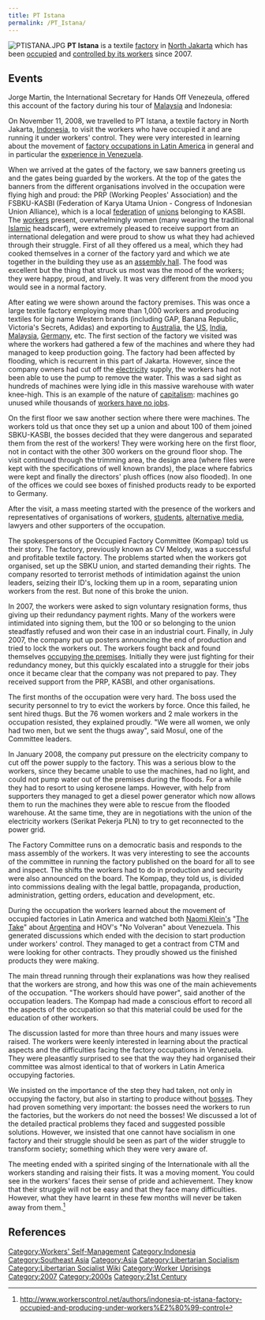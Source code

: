 ```yaml
---
title: PT Istana
permalink: /PT_Istana/
---
```


![](PTISTANA.JPG "PTISTANA.JPG") **PT Istana** is a textile
[factory](factory.md "wikilink") in [North
Jakarta](Republic_of_Indonesia.md "wikilink") which has been
[occupied](Occupation.md "wikilink") and [controlled by its
workers](Workers'_Self-Management.md "wikilink") since 2007.

## Events

Jorge Martin, the International Secretary for Hands Off Venezeula,
offered this account of the factory during his tour of
[Malaysia](Malaysia.md "wikilink") and Indonesia:<em> </em>

On November 11, 2008, we travelled to PT Istana, a textile factory in
North Jakarta, [Indonesia](Republic_of_Indonesia.md "wikilink"), to visit
the workers who have occupied it and are running it under workers'
control. They were very interested in learning about the movement of
[factory occupations in Latin
America](Recovered_Factory_Movement.md "wikilink") in general and in
particular the [experience in
Venezuela](Bolivarian_Revolution.md "wikilink").

When we arrived at the gates of the factory, we saw banners greeting us
and the gates being guarded by the workers. At the top of the gates the
banners from the different organisations involved in the occupation were
flying high and proud: the PRP (Working Peoples' Association) and the
FSBKU-KASBI (Federation of Karya Utama Union - Congress of Indonesian
Union Alliance), which is a local [federation](Confederation.md "wikilink")
of [unions](Trade_Unions.md "wikilink") belonging to KASBI. The
[workers](Working_Class.md "wikilink") present, overwhelmingly women (many
wearing the traditional [Islamic](Islam.md "wikilink") headscarf), were
extremely pleased to receive support from an international delegation
and were proud to show us what they had achieved through their struggle.
First of all they offered us a meal, which they had cooked themselves in
a corner of the factory yard and which we ate together in the building
they use as an [assembly hall](Democratic_Assembly.md "wikilink"). The food
was excellent but the thing that struck us most was the mood of the
workers; they were happy, proud, and lively. It was very different from
the mood you would see in a normal factory.

After eating we were shown around the factory premises. This was once a
large textile factory employing more than 1,000 workers and producing
textiles for big name Western brands (including GAP, Banana Republic,
Victoria's Secrets, Adidas) and exporting to
[Australia](Commonwealth_of_Australia.md "wikilink"), the
[US](United_States_of_America.md "wikilink"),
[India](Republic_of_India.md "wikilink"), [Malaysia](Malaysia.md "wikilink"),
[Germany](Federal_Republic_of_Germany.md "wikilink"), etc. The first
section of the factory we visited was where the workers had gathered a
few of the machines and where they had managed to keep production going.
The factory had been affected by flooding, which is recurrent in this
part of Jakarta. However, since the company owners had cut off the
[electricity](electricity.md "wikilink") supply, the workers had not been
able to use the pump to remove the water. This was a sad sight as
hundreds of machines were lying idle in this massive warehouse with
water knee-high. This is an example of the nature of
[capitalism](capitalism.md "wikilink"): machines go unused while thousands
of [workers have no jobs](Unemployment.md "wikilink").

On the first floor we saw another section where there were machines. The
workers told us that once they set up a union and about 100 of them
joined SBKU-KASBI, the bosses decided that they were dangerous and
separated them from the rest of the workers! They were working here on
the first floor, not in contact with the other 300 workers on the ground
floor shop. The visit continued through the trimming area, the design
area (where files were kept with the specifications of well known
brands), the place where fabrics were kept and finally the directors'
plush offices (now also flooded). In one of the offices we could see
boxes of finished products ready to be exported to Germany.

After the visit, a mass meeting started with the presence of the workers
and representatives of organisations of workers,
[students](Student.md "wikilink"), [alternative
media](Alternative_Media.md "wikilink"), lawyers and other supporters of
the occupation.

The spokespersons of the Occupied Factory Committee (Kompap) told us
their story. The factory, previously known as CV Melody, was a
successful and profitable textile factory. The problems started when the
workers got organised, set up the SBKU union, and started demanding
their rights. The company resorted to terrorist methods of intimidation
against the union leaders, seizing their ID's, locking them up in a
room, separating union workers from the rest. But none of this broke the
union.

In 2007, the workers were asked to sign voluntary resignation forms,
thus giving up their redundancy payment rights. Many of the workers were
intimidated into signing them, but the 100 or so belonging to the union
steadfastly refused and won their case in an industrial court. Finally,
in July 2007, the company put up posters announcing the end of
production and tried to lock the workers out. The workers fought back
and found themselves [occupying the premises](Occupation.md "wikilink").
Initially they were just fighting for their redundancy money, but this
quickly escalated into a struggle for their jobs once it became clear
that the company was not prepared to pay. They received support from the
PRP, KASBI, and other organisations.

The first months of the occupation were very hard. The boss used the
security personnel to try to evict the workers by force. Once this
failed, he sent hired thugs. But the 76 women workers and 2 male workers
in the occupation resisted, they explained proudly. "We were all women,
we only had two men, but we sent the thugs away", said Mosul, one of the
Committee leaders.

In January 2008, the company put pressure on the electricity company to
cut off the power supply to the factory. This was a serious blow to the
workers, since they became unable to use the machines, had no light, and
could not pump water out of the premises during the floods. For a while
they had to resort to using kerosene lamps. However, with help from
supporters they managed to get a diesel power generator which now allows
them to run the machines they were able to rescue from the flooded
warehouse. At the same time, they are in negotiations with the union of
the electricity workers (Serikat Pekerja PLN) to try to get reconnected
to the power grid.

The Factory Committee runs on a democratic basis and responds to the
mass assembly of the workers. It was very interesting to see the
accounts of the committee in running the factory published on the board
for all to see and inspect. The shifts the workers had to do in
production and security were also announced on the board. The Kompap,
they told us, is divided into commissions dealing with the legal battle,
propaganda, production, administration, getting orders, education and
development, etc.

During the occupation the workers learned about the movement of occupied
factories in Latin America and watched both [Naomi
Klein's](Naomi_Klein.md "wikilink") "[The
Take](The_Take_(Film).md "wikilink")" about
[Argentina](Argentinazo.md "wikilink") and HOV's "No Volveran" about
Venezuela. This generated discussions which ended with the decision to
start production under workers' control. They managed to get a contract
from CTM and were looking for other contracts. They proudly showed us
the finished products they were making.

The main thread running through their explanations was how they realised
that the workers are strong, and how this was one of the main
achievements of the occupation. "The workers should have power", said
another of the occupation leaders. The Kompap had made a conscious
effort to record all the aspects of the occupation so that this material
could be used for the education of other workers.

The discussion lasted for more than three hours and many issues were
raised. The workers were keenly interested in learning about the
practical aspects and the difficulties facing the factory occupations in
Venezuela. They were pleasantly surprised to see that the way they had
organised their committee was almost identical to that of workers in
Latin America occupying factories.

We insisted on the importance of the step they had taken, not only in
occupying the factory, but also in starting to produce without
[bosses](Boss.md "wikilink"). They had proven something very important: the
bosses need the workers to run the factories, but the workers do not
need the bosses! We discussed a lot of the detailed practical problems
they faced and suggested possible solutions. However, we insisted that
one cannot have socialism in one factory and their struggle should be
seen as part of the wider struggle to transform society; something which
they were very aware of.

The meeting ended with a spirited singing of the Internationale with all
the workers standing and raising their fists. It was a moving moment.
You could see in the workers' faces their sense of pride and
achievement. They know that their struggle will not be easy and that
they face many difficulties. However, what they have learnt in these few
months will never be taken away from them.[^1]

## References

<references />

[Category:Workers'
Self-Management](Category:Workers'_Self-Management.md "wikilink")
[Category:Indonesia](Category:Indonesia.md "wikilink") [Category:Southeast
Asia](Category:Southeast_Asia.md "wikilink")
[Category:Asia](Category:Asia.md "wikilink") [Category:Libertarian
Socialism](Category:Libertarian_Socialism.md "wikilink")
[Category:Libertarian Socialist
Wiki](Category:Libertarian_Socialist_Wiki.md "wikilink") [Category:Worker
Uprisings](Category:Worker_Uprisings.md "wikilink")
[Category:2007](Category:2007.md "wikilink")
[Category:2000s](Category:2000s.md "wikilink") [Category:21st
Century](Category:21st_Century.md "wikilink")

[^1]: <http://www.workerscontrol.net/authors/indonesia-pt-istana-factory-occupied-and-producing-under-workers%E2%80%99-control>